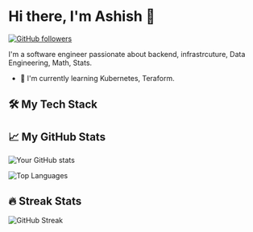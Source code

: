 # Hi there, I'm Ashish 👋

[![GitHub followers](https://img.shields.io/github/followers/AshishKothariii?label=Follow&style=social)](https://github.com/AshishKothariii)

I'm a software engineer  passionate about backend, infrastrcuture, Data Engineering, Math, Stats. 
- 🌱 I'm currently learning Kubernetes, Teraform.

## 🛠️ My Tech Stack



## 📈 My GitHub Stats

![Your GitHub stats](https://github-readme-stats.vercel.app/api?username=AshishKothariii&show_icons=true&theme=radical)

![Top Languages](https://github-readme-stats.vercel.app/api/top-langs/?username=AshishKothariii&layout=compact)

## 🔥 Streak Stats

![GitHub Streak](https://github-readme-streak-stats.herokuapp.com/?user=AshishKothariii)
